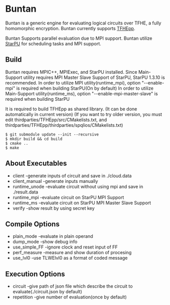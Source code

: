 # Buntan
Buntan is a generic engine for evaluating logical circuits over TFHE, a fully homomorphic encryption.
Buntan currently supports [TFHEpp](https://github.com/virtualsecureplatform/TFHEpp).

Buntan Supports parallel evaluation due to MPI support.
Buntan utilize [StarPU](https://starpu.gitlabpages.inria.fr/) for scheduling tasks and MPI support.

## Build
Buntan requires MPIC++, MPIExec, and StarPU installed.
Since Main-Support utility requires MPI Master Slave Support of StarPU, StarPU 1.3.10 is recommended.
In order to utilize MPI utility(runtime_mpi), option "--enable-mpi" is required when building StarPU(On by default)
In order to utilize Main-Support utility(runtime_ms), option "--enable-mpi-master-slave" is required when building StarPU

It is required to build TFHEpp as shared library.
(It can be done automatically in current version)
(If you want to try older version, you must edit thirdparties/TFHEpp/src/CMakelists.txt, and thirdparties/TFHEpp/thirdparties/spqlios/CMakelists.txt)

```
$ git submodule update --init --recursive
$ mkdir build && cd build
$ cmake ..
$ make
```

## About Executables
 - client         -generate inputs of circuit and save in ./cloud.data
 - client_manual  -generate inputs manually
 - runtime_unode  -evaluate circuit without using mpi and save in ./result.data
 - runtime_mpi    -evaluate circuit on StarPU MPI Support
 - runtime_ms     -evaluate circuit on StarPU MPI Master Slave Support
 - verify         -show result by using secret key

## Compile Options
 - plain_mode     -evaluate in plain operand
 - dump_mode      -show debug info
 - use_simple_FF  -ignore clock and reset input of FF
 - perf_measure   -measure and show duration of procesing
 - use_lvl0       -use TLWElvl0 as a format of coded message

## Execution Options
 - circuit        -give path of json file which describe the circuit to evaluate(./circuit.json by default)
 - repetition     -give number of evaluation(once by default)
